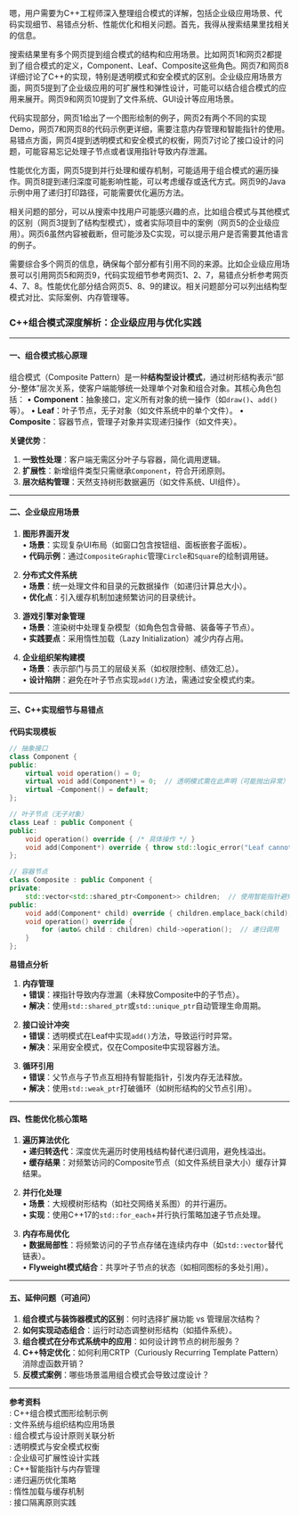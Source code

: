 嗯，用户需要为C++工程师深入整理组合模式的详解，包括企业级应用场景、代码实现细节、易错点分析、性能优化和相关问题。首先，我得从搜索结果里找相关的信息。

搜索结果里有多个网页提到组合模式的结构和应用场景。比如网页1和网页2都提到了组合模式的定义，Component、Leaf、Composite这些角色。网页7和网页8详细讨论了C++的实现，特别是透明模式和安全模式的区别。企业级应用场景方面，网页5提到了企业级应用的可扩展性和弹性设计，可能可以结合组合模式的应用来展开。网页9和网页10提到了文件系统、GUI设计等应用场景。

代码实现部分，网页1给出了一个图形绘制的例子，网页2有两个不同的实现Demo，网页7和网页8的代码示例更详细，需要注意内存管理和智能指针的使用。易错点方面，网页4提到透明模式和安全模式的权衡，网页7讨论了接口设计的问题，可能容易忘记处理子节点或者误用指针导致内存泄漏。

性能优化方面，网页5提到并行处理和缓存机制，可能适用于组合模式的遍历操作。网页8提到递归深度可能影响性能，可以考虑缓存或迭代方式。网页9的Java示例中用了递归打印路径，可能需要优化遍历方法。

相关问题的部分，可以从搜索中找用户可能感兴趣的点，比如组合模式与其他模式的区别（网页3提到了结构型模式），或者实际项目中的案例（网页5的企业级应用）。网页6虽然内容被截断，但可能涉及C实现，可以提示用户是否需要其他语言的例子。

需要综合多个网页的信息，确保每个部分都有引用不同的来源。比如企业级应用场景可以引用网页5和网页9，代码实现细节参考网页1、2、7，易错点分析参考网页4、7、8。性能优化部分结合网页5、8、9的建议。相关问题部分可以列出结构型模式对比、实际案例、内存管理等。




### C++组合模式深度解析：企业级应用与优化实践

---

#### **一、组合模式核心原理**
组合模式（Composite Pattern）是一种**结构型设计模式**，通过树形结构表示“部分-整体”层次关系，使客户端能够统一处理单个对象和组合对象。其核心角色包括：
• **Component**：抽象接口，定义所有对象的统一操作（如`draw()`、`add()`等）。
• **Leaf**：叶子节点，无子对象（如文件系统中的单个文件）。
• **Composite**：容器节点，管理子对象并实现递归操作（如文件夹）。

**关键优势**：  
1. **一致性处理**：客户端无需区分叶子与容器，简化调用逻辑。  
2. **扩展性**：新增组件类型只需继承`Component`，符合开闭原则。  
3. **层次结构管理**：天然支持树形数据遍历（如文件系统、UI组件）。

---

#### **二、企业级应用场景**
1. **图形界面开发**  
   • **场景**：实现复杂UI布局（如窗口包含按钮组、面板嵌套子面板）。  
   • **代码示例**：通过`CompositeGraphic`管理`Circle`和`Square`的绘制调用链。

2. **分布式文件系统**  
   • **场景**：统一处理文件和目录的元数据操作（如递归计算总大小）。  
   • **优化点**：引入缓存机制加速频繁访问的目录统计。

3. **游戏引擎对象管理**  
   • **场景**：渲染树中处理复杂模型（如角色包含骨骼、装备等子节点）。  
   • **实践要点**：采用惰性加载（Lazy Initialization）减少内存占用。

4. **企业组织架构建模**  
   • **场景**：表示部门与员工的层级关系（如权限控制、绩效汇总）。  
   • **设计陷阱**：避免在叶子节点实现`add()`方法，需通过安全模式约束。

---

#### **三、C++实现细节与易错点**
**代码实现模板**  
```cpp
// 抽象接口
class Component {
public:
    virtual void operation() = 0;
    virtual void add(Component*) = 0;  // 透明模式需在此声明（可能抛出异常）
    virtual ~Component() = default;
};

// 叶子节点（无子对象）
class Leaf : public Component {
public:
    void operation() override { /* 具体操作 */ }
    void add(Component*) override { throw std::logic_error("Leaf cannot add child"); }
};

// 容器节点
class Composite : public Component {
private:
    std::vector<std::shared_ptr<Component>> children;  // 使用智能指针避免内存泄漏
public:
    void add(Component* child) override { children.emplace_back(child); }
    void operation() override { 
        for (auto& child : children) child->operation();  // 递归调用
    }
};
```

**易错点分析**  
1. **内存管理**  
   • **错误**：裸指针导致内存泄漏（未释放Composite中的子节点）。  
   • **解决**：使用`std::shared_ptr`或`std::unique_ptr`自动管理生命周期。

2. **接口设计冲突**  
   • **错误**：透明模式在Leaf中实现`add()`方法，导致运行时异常。  
   • **解决**：采用安全模式，仅在Composite中实现容器方法。

3. **循环引用**  
   • **错误**：父节点与子节点互相持有智能指针，引发内存无法释放。  
   • **解决**：使用`std::weak_ptr`打破循环（如树形结构的父节点引用）。

---

#### **四、性能优化核心策略**
1. **遍历算法优化**  
   • **递归转迭代**：深度优先遍历时使用栈结构替代递归调用，避免栈溢出。  
   • **缓存结果**：对频繁访问的Composite节点（如文件系统目录大小）缓存计算结果。

2. **并行化处理**  
   • **场景**：大规模树形结构（如社交网络关系图）的并行遍历。  
   • **实现**：使用C++17的`std::for_each`+并行执行策略加速子节点处理。

3. **内存布局优化**  
   • **数据局部性**：将频繁访问的子节点存储在连续内存中（如`std::vector`替代链表）。  
   • **Flyweight模式结合**：共享叶子节点的状态（如相同图标的多处引用）。

---

#### **五、延伸问题（可追问）**
1. **组合模式与装饰器模式的区别**：何时选择扩展功能 vs 管理层次结构？  
2. **如何实现动态组合**：运行时动态调整树形结构（如插件系统）。  
3. **组合模式在分布式系统中的应用**：如何设计跨节点的树形服务？  
4. **C++特定优化**：如何利用CRTP（Curiously Recurring Template Pattern）消除虚函数开销？  
5. **反模式案例**：哪些场景滥用组合模式会导致过度设计？

---

**参考资料**  
: C++组合模式图形绘制示例  
: 文件系统与组织结构应用场景  
: 组合模式与设计原则关联分析  
: 透明模式与安全模式权衡  
: 企业级可扩展性设计实践  
: C++智能指针与内存管理  
: 递归遍历优化策略  
: 惰性加载与缓存机制  
: 接口隔离原则实践